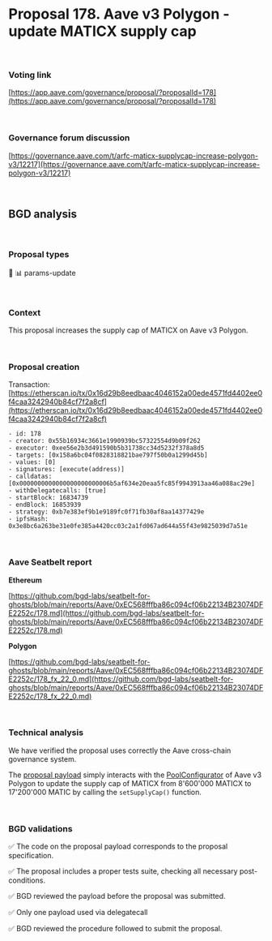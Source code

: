 # Proposal 178. Aave v3 Polygon - update MATICX supply cap

<br>

### Voting link

[https://app.aave.com/governance/proposal/?proposalId=178](https://app.aave.com/governance/proposal/?proposalId=178)

<br>

### Governance forum discussion

[https://governance.aave.com/t/arfc-maticx-supplycap-increase-polygon-v3/12217](https://governance.aave.com/t/arfc-maticx-supplycap-increase-polygon-v3/12217)

<br>

## BGD analysis

<br>

### Proposal types

:wrench: :bar_chart: params-update

<br>

### Context

This proposal increases the supply cap of MATICX on Aave v3 Polygon.


<br>

### Proposal creation

Transaction: [https://etherscan.io/tx/0x16d29b8eedbaac4046152a00ede4571fd4402ee0f4caa3242940b84cf7f2a8cf](https://etherscan.io/tx/0x16d29b8eedbaac4046152a00ede4571fd4402ee0f4caa3242940b84cf7f2a8cf)

```
- id: 178
- creator: 0x55b16934c3661e1990939bc57322554d9b09f262
- executor: 0xee56e2b3d491590b5b31738cc34d5232f378a8d5
- targets: [0x158a6bc04f0828318821bae797f50b0a1299d45b]
- values: [0]
- signatures: [execute(address)]
- calldatas: [0x0000000000000000000000006b5af634e20eaa5fc85f9943913aa46a088ac29e]
- withDelegatecalls: [true]
- startBlock: 16834739
- endBlock: 16853939
- strategy: 0xb7e383ef9b1e9189fc0f71fb30af8aa14377429e
- ipfsHash: 0x3e8bc6a263be31e0fe385a4420cc03c2a1fd067ad644a55f43e9825039d7a51e
```

<br>

### Aave Seatbelt report

**Ethereum**

[https://github.com/bgd-labs/seatbelt-for-ghosts/blob/main/reports/Aave/0xEC568fffba86c094cf06b22134B23074DFE2252c/178.md](https://github.com/bgd-labs/seatbelt-for-ghosts/blob/main/reports/Aave/0xEC568fffba86c094cf06b22134B23074DFE2252c/178.md)

**Polygon**

[https://github.com/bgd-labs/seatbelt-for-ghosts/blob/main/reports/Aave/0xEC568fffba86c094cf06b22134B23074DFE2252c/178_fx_22_0.md](https://github.com/bgd-labs/seatbelt-for-ghosts/blob/main/reports/Aave/0xEC568fffba86c094cf06b22134B23074DFE2252c/178_fx_22_0.md)

<br>

### Technical analysis

We have verified the proposal uses correctly the Aave cross-chain governance system.

The [proposal payload](https://polygonscan.com/address/0x6b5af634e20eaa5fc85f9943913aa46a088ac29e#code#F15#L1) simply interacts with the [PoolConfigurator](https://polygonscan.com/address/0x8145eddDf43f50276641b55bd3AD95944510021E) of Aave v3 Polygon to update the supply cap of MATICX from 8'600'000 MATICX to 17'200'000 MATIC by calling the `setSupplyCap()` function.


<br>

### BGD validations

:white_check_mark: The code on the proposal payload corresponds to the proposal specification.

:white_check_mark: The proposal includes a proper tests suite, checking all necessary post-conditions.

:white_check_mark: BGD reviewed the payload before the proposal was submitted.

:white_check_mark: Only one payload used via delegatecall

:white_check_mark: BGD reviewed the procedure followed to submit the proposal.

